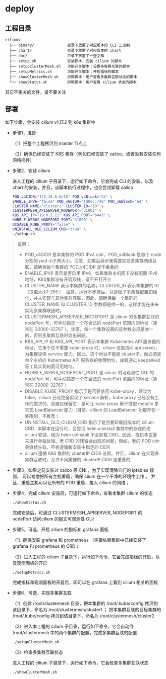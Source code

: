 # deploy

##  工程目录

```
cilium/
  ├── binary/               目录下放置了对应版本的 CLI 二进制
  ├── chart/                目录下放置了对应版本的 chart
  ├── doc/                  目录下放置了一些文档
  ├── setup.sh              安装脚本：安装 cilium 的脚本
  ├── setupClusterMesh.sh   功能开关脚本：设置多集群互联的脚本
  ├── setupMetrics.sh       功能开关脚本：开启指标的脚本
  ├── showClusterMesh.sh    排障脚本：用户查看多集群互联状态的脚本
  └── showStatus.sh         排障脚本：用户查看 cilium 状态的脚本
```

其它不相关的文件，请不要关注

## 部署 

如下步骤，会安装 cilium v1.17.2 到 k8s 集群中

* 步骤1，准备

    （1）把整个工程拷贝到 master 节点上

    （2）确保已经安装了 K8S 集群（例如已经安装了 calico，或者没有安装任何网络插件）

* 步骤2，安装 cilium

    进入工程的 cilium 子目录下，运行如下命令，它会完成 CLI 的安装，以及 chart 的安装，并且，该脚本执行过程中，也会尝试卸载 calico

    ```bash
    POD_v4CIDR="172.16.0.0/16" POD_v4Block="24" \
    ENABLE_IPV6="false" POD_v6CIDR="fd00::/48" POD_v6Block="64" \
    CLUSTER_NAME="cluster1" CLUSTER_ID="10" \
    CLUSTERMESH_APISERVER_NODEPORT="31001" \
    K8S_API_IP="10.0.1.11" K8S_API_PORT="6443" \
    HUBBLE_WEBUI_NODEPORT_PORT="31000" \
    DISABLE_KUBE_PROXY="false" \
    UNINSTALL_OLD_CILIUM_CRD="true" \
    ./setup.sh
    ```

> 说明：
> *  POD_v4CIDR 是本集群的 POD IPv4 cidr，POD_v4Block 是每个 node 分割的 pod 小子网大小。注意，如果后续步骤需要实现多集群网络互联，请确保每个集群的 POD_v4CIDR 是不重叠的
> * ENABLE_IPV6 表示是否启用 IPv6，如果集群主机网卡没有配置 IPv6 地址，K8S集群没有开启双栈，请不开打开它
> * CLUSTER_NAME 表示本集群的名称，CLUSTER_ID 表示本集群的 ID（取值大小1-255 ）. 注意，运行本步骤后，只是做了多集群配置初始化，并未实现与其他集群互联，因此，请确保每一个集群的 CLUSTER_NAME 和 CLUSTER_ID 参数都是唯一的，这样才能在未来实现多集群联通时。
> * CLUSTERMESH_APISERVER_NODEPORT 是 cilium 的多集群互联的 nodePort 号，可手动指定一个在合法的 nodePort 范围内的地址（通常在 30000-32767 ）。注意，每一个集群设置的该参数必须是唯一的，否则多集群互联时会出问题。
> * K8S_API_IP 和 K8S_API_PORT 表示本集群 Kubernetes API 服务器的地址，它用于在不需要 kube-proxy 时，cilium 也能访问 api server，为集群提供 service 能力。因此，这个地址不能是 clusterIP，而必须是单个主机的 Kubernetes API 服务器的物理地址，或者通过 keepalived 等工具实现的高可用地址。
> * HUBBLE_WEBUI_NODEPORT_PORT 是 cilium 的可观测性 GUI 的 nodePort 号，可手动指定一个在合法的 nodePort 范围内的地址（通常在 30000-32767 ）
> * DISABLE_KUBE_PROXY 指示了是否要禁用 kube-proxy，建议为 false。cilium 已经完全实现了 service 解析，kube proxy 已经没有工作的需求的，而建议保留它，是可让 kube proxy 用于搭配 metallb 来实现 LoadBalancer 能力（目前，cilium 的 LoadBalancer 功能存在一些限制，不推荐 ）
> * UNINSTALL_OLD_CILIUM_CRD 指示了是否要卸载旧版本的 cilium CRD .  本脚本在运行时，会尝试 helm uninstall 集群中的存在的老 cilium 安装，因为 helm uninstall 不会卸载 CRD，因此，提供本变量来进行单独处理。老 CRD 的残留会出现的问题，例如，老的 POD cidr 会继续生效，不会遵循新安装中指定的 CIDR
> * cilium 遵循 K8S 集群的 clusterIP CIDR 设置。并且，cilium 在实现多集群互联时，允许不同集群的 clusterIP CIDR 是重叠的

* 步骤3，如果之前安装过 calico 等 CNI ，为了实现清除它们的 iptables 规则， 可以考虑把所有主机重启，确保 ciium 在一个干净的环境中工作 。
    并且，重启主机可以让所有的 POD 重启，接入 cilium 的网络 。

* 步骤4，完成 cilium 安装后，可运行如下命令，查看本集群 cilium 的状态

    ```bash
    ./showStatus.sh
    ```

    完成安装后，可通过 CLUSTERMESH_APISERVER_NODEPORT 的 nodePort 访问cilium 的报文可观测性 GUI

* 步骤5，可选，开启 cilium 的指标和 grafana 面板

    （1）确保安装 grafana 和 prometheus （需要依赖集群中已经安装了 grafana 和 prometheus 的 CRD ）

    （2）进入工程的 cilium 子目录下，运行如下命令，它会完成指标的开启，以及观测面板的开启

    ```bash
    ./setupMetrics.sh
    ```

    完成指标和观测面板的开启后，即可以在 grafana 上看到 cilium 相关的面板

* 步骤6，可选，实现多集群互联

    （1）创建 /root/clustermesh 目录，把本集群的 /root/.kube/config 拷贝到该目录下，命名为 /root/clustermesh/cluster1 ； 把本集群互联的目标集群的  /root/.kube/config 拷贝到该目录下，命名为 /root/clustermesh/cluster2

    （2）进入本工程的 cilium 子目录，运行如下命令，它会自动寻 /root/clustermesh 中的两个集群的配置，完成多集群互联的配置

    ```bash
    ./setupClusterMesh.sh
    ```

    （3）检查多集群互联状态

    进入工程的 cilium 子目录下，运行如下命令，它会检查多集群互联状态

    ```bash
    ./showClusterMesh.sh
    ```
